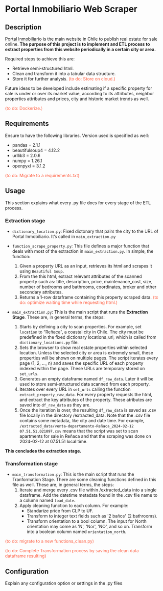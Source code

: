 # Portal Inmobiliario Web Scraper
## Description
[Portal Inmobiliario](https://www.portalinmobiliario.com/) is the main website in Chile to publish real estate for sale online. 
**The purpose of this project is to implement and ETL process to extract properties from this website periodically in a certain city or area.**

Required steps to achieve this are:
- Retrieve semi-structured html.
- Clean and transform it into a tabular data structure.
- Store it for further analysis. <span style="color:Tomato;">(to do: Store on cloud.)</span>

Future ideas to be developed include estimating if a specific property for sale is under or over its market value, according to its attributes, neighbor properties attributes and prices, city and historic market trends as well.

<span style="color:Tomato;">(to do: Dockerize.)</span>


## Requirements
Ensure to have the following libraries. Version used is specified as well:
- pandas = 2.1.1
- beautifulsoup4 = 4.12.2
- urllib3 = 2.0.6
- numpy = 1.26.1
- openpyxl = 3.1.2

<span style="color:Tomato;">(to do: Migrate to a requirements.txt)</span>


## Usage
This section explains what every .py file does for every stage of the ETL process.

### **Extraction stage**

- `dictionary_location.py`: Fixed dictonary that pairs the city to the URL of Portal Inmobiliario. It’s called in `main_extraction.py`

- `function_scrape_property.py`: This file defines a major function that deals with most of the extraction in `main_extraction.py`. In simple, the function:
    1. Given a property URL as an input, retrieves its html and scrapes it using `Beautiful Soup`.
    2. From the this html, extract relevant attributes of the scanned property such as: title, description, price, maintenance_cost, size, number of bedrooms and bathrooms, coordinates, broker and other secondary attributes.
    3. Returns a 1-row dataframe containing this property scraped data.
<span style="color:Tomato;">(to do: optimize waiting time while requesting html.)</span>

- `main_extraction.py`: This is the main script that runs the **Extraction Stage**. These are, in general terms, the steps:
    1. Starts by defining a city to scan properties. For example, set `location` to “Reñaca”, a coastal city in Chile. The city must be predefined in the fixed dictionary locations_url, which is called from `dictionary_locations.py` file.
    2. Sets the browser to show real estate properties within selected location. Unless the selected city or area is extremely small, these properties will be shown on multiple pages. The script iterates every page (1, 2, …, n) and saves the specific URL of each property indexed within the page. These URLs are temporary stored on `set_urls`.
    3. Generates an empty dataframe named `df_raw_data`. Later it will be used to store semi-structured data scanned from each property.
    4. Iterates over every URL in `set_urls` calling the function `extract_property_raw_data`. For every property requests the html, and extract the key attributes of the property. These atributes are saved into `df_raw_data` as they are.
    5. Once the iteration is over, the resulting `df_raw_data` is saved as .csv file locally in the directory /extracted_data. Note that the .csv file contains some metadata, like city and date time. For example, `/extracted_data/venta-departamento-Reñaca_2024-02-12 07.51.51.021097.csv` means that the script was set to scan apartments for sale in Reñaca and that the scraping was done on 2024-02-12 at 07.51.51 local time.

**This concludes the extraction stage.**

### **Transformation stage**

- `main_transformation.py`:  This is the main script that runs the Tranformation Stage. There are some cleaning functions defined in this file as well. These are, in general terms, the steps:
    1. Iterate and merge every .csv file within /extracted_data into a single dataframe. Add the datetime metadata found in the .csv file name to a column named `load_date`.
    2. Apply cleaning function to each column. For example:
        - Standarize price from CLP to UF.
        - Transform to integer text fields such as '2 baños' (2 bathrooms).
        - Transform orientation to a bool column. The input for North orientation may come as 'N', 'Nor', 'NO', and so on. Transform into a boolean column named `orientation_north`.

<span style="color:Tomato;">(to do: migrate to a new functions_clean.py)</span>

<span style="color:Tomato;">(to do: Complete Transformation process by saving the clean data dataframe resulting)</span>
## Configuration
Explain any configuration option or settings in the .py files